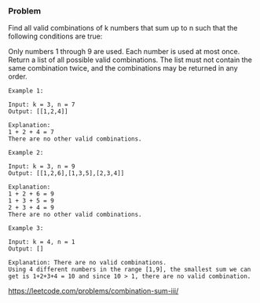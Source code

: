 ### Problem

Find all valid combinations of k numbers that sum up to n such that the following conditions are true:

Only numbers 1 through 9 are used.
Each number is used at most once.
Return a list of all possible valid combinations. The list must not contain the same combination twice, and the combinations may be returned in any order.

```
Example 1:

Input: k = 3, n = 7
Output: [[1,2,4]]

Explanation:
1 + 2 + 4 = 7
There are no other valid combinations.
```

```
Example 2:

Input: k = 3, n = 9
Output: [[1,2,6],[1,3,5],[2,3,4]]

Explanation:
1 + 2 + 6 = 9
1 + 3 + 5 = 9
2 + 3 + 4 = 9
There are no other valid combinations.
```

```
Example 3:

Input: k = 4, n = 1
Output: []

Explanation: There are no valid combinations.
Using 4 different numbers in the range [1,9], the smallest sum we can get is 1+2+3+4 = 10 and since 10 > 1, there are no valid combination.
```

https://leetcode.com/problems/combination-sum-iii/
